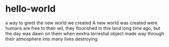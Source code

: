 # hello-world
a way to greet the new world we created
A new world was created were humans are free to their wil, they flourished in this land long time ago, but the day was dawn on them when eextra terrestial object made way through their atmosphere into many lives destroying
